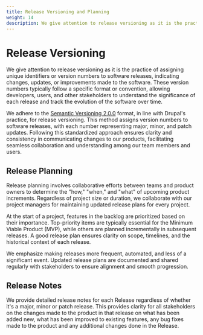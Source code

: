 ```yaml
---
title: Release Versioning and Planning
weight: 14
description: We give attention to release versioning as it is the practice of assigning unique identifiers or version numbers to software releases, indicating changes, updates, or improvements made to the software. These version numbers typically follow a specific format or convention, allowing developers, users, and other stakeholders to understand the significance of each release and track the evolution of the software over time.
---
```


# Release Versioning

We give attention to release versioning as it is the practice of assigning unique identifiers or version numbers to software releases, indicating changes, updates, or improvements made to the software. These version numbers typically follow a specific format or convention, allowing developers, users, and other stakeholders to understand the significance of each release and track the evolution of the software over time.

We adhere to the [Semantic Versioning 2.0.0](https://semver.org/) format, in line with Drupal's practice, for release versioning. This method assigns version numbers to software releases, with each number representing major, minor, and patch updates. Following this standardized approach ensures clarity and consistency in communicating changes to our products, facilitating seamless collaboration and understanding among our team members and users.

## Release Planning

Release planning involves collaborative efforts between teams and product owners to determine the "how," "when," and "what" of upcoming product increments. Regardless of project size or duration, we collaborate with our project managers for maintaining updated release plans for every project.

At the start of a project, features in the backlog are prioritized based on their importance. Top-priority items are typically essential for the Minimum Viable Product (MVP), while others are planned incrementally in subsequent releases. A good release plan ensures clarity on scope, timelines, and the historical context of each release.

We emphasize making releases more frequent, automated, and less of a significant event. Updated release plans are documented and shared regularly with stakeholders to ensure alignment and smooth progression.

## Release Notes

We provide detailed release notes for each Release regardless of whether it's a major, minor or patch release. This provides clarity for all stakeholders on the changes made to the product in that release on what has been added new, what has been improved to existing features, any bug fixes made to the product and any additional changes done in the Release.
